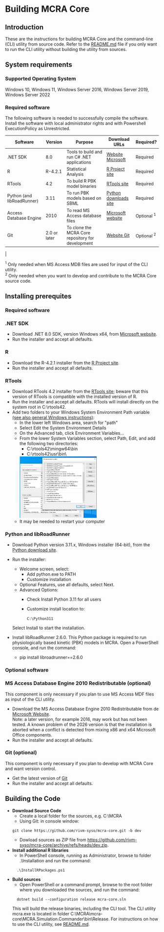 # Building MCRA Core

## **Introduction**

These are the instructions for building MCRA Core and the command-line (CLI) utility from source code. Refer to the [README.md](./README.md) file if you only want to run the CLI utility without building the utility from sources.

## **System requirements**

### Supported Operating System

Windows 10, Windows 11, Windows Server 2016, Windows Server 2019, Windows Server 2022

### Required software

The following software is needed to successfully compile the software. Install the software with local administrator rights and with Powershell ExecutionPolicy as Unrestricted.

|Software                   |Version      |Purpose                                           |Download URLs                                                                      |Required?   |
|---------------------------|-------------|--------------------------------------------------|-----------------------------------------------------------------------------------|------------|
|.NET SDK                   | 8.0         |Tools to build and run C# .NET applications       |[Website Microsoft](https://dotnet.microsoft.com/en-us/download/dotnet/8.0)        |Required    |
|R                          | R-4.2.1     |Statistical Analysis                              |[R Project site](https://cran.r-project.org/bin/windows/base/old/4.2.1/)           |Required    |
|RTools                     | 4.2         |To build R PBK model binaries                     |[RTools site](https://cran.r-project.org/bin/windows/Rtools/)                      |Required    |
|Python (and libRoadRunner)                    | 3.11        |To run PBK models based on SBML                   |[Python downloads site](https://www.python.org/downloads/)                         |Required    |
|Access Database Engine     | 2010        |To read MS Access database files                  |[Microsoft website](https://www.microsoft.com/en-us/download/details.aspx?id=13255)|Optional <sup>1</sup>|
|Git                        | 2.0 or later|To clone the MCRA Core repository for development |[Website Git](https://git-scm.com/)                                                |Optional <sup>2</sup>|
|

<sup>1</sup> Only needed when MS Access MDB files are used for input of the CLI utility.\
<sup>2</sup> Only needed when you want to develop and contribute to the MCRA Core source code.

## **Installing prerequites**

### **Required software**

### .NET SDK

* Download .NET 8.0 SDK, version Windows x64, from [Microsoft website](https://dotnet.microsoft.com/en-us/download/dotnet/8.0).
* Run the installer and accept all defaults.

### R

* Download the R-4.2.1 installer from the [R Project site](https://cran.r-project.org/bin/windows/base/old/4.2.1/).
* Run the installer and accept all defaults.

### RTools

* Download RTools 4.2 installer from the [RTools site](https://cran.r-project.org/bin/windows/Rtools/); beware that this version of RTools is compatible with the installed version of R.
* Run the installer and accept all defaults. RTools will install directly on the system root in C:\rtools42.
* Add two folders to your Windows System Environment Path variable [(see also general Windows instructions)](https://www.wikihow.com/Change-the-PATH-Environment-Variable-on-Windows):
  * In the lower left Windows area, search for "path"
  * Select Edit the System Environment Details
  * On the Advanced tab, click Environment Variables...
  * From the lower System Variables section, select Path, Edit, and add the following two directories:
    * C:\rtools42\mingw64\bin
    * C:\rtools42\usr\bin\
    <img src="./installation/media/EditEnvironmentVariablePath.jpg" alt="Edit environment image" height="200"/>
  * It may be needed to restart your computer

### Python and libRoadRunner

* Download Python version 3.11.x, Windows installer (64-bit), from the [Python download site](https://www.python.org/downloads/).
* Run the installer:
  * Welcome screen, select:
    * Add python.exe to PATH
    * Customize installation
  * Optional Features, use all defaults, select Next.
  * Advanced Options:
    * Check Install Python 3.11 for all users
    * Customize install location to:

      ```C:\Python311```
  
  Select Install to start the installation.

* Install libRoadRunner 2.6.0. This Python package is required to run physiologically based kinetic (PBK) models in MCRA. Open a PowerShell console, and run the command:
  * pip install libroadrunner==2.6.0

### **Optional software**

### MS Access Database Engine 2010 Redistributable (optional)

This component is only necessary if you plan to use MS Access MDF files as input of the CLI utility.

* Download the MS Access Database Engine 2010 Redistributable from de [Microsoft Website](https://www.microsoft.com/en-us/download/details.aspx?id=13255).\
Note: a later version, for example 2016, may work but has not been tested. A known problem of the 2026 version is that the installation is aborted when a conflict is detected from mixing x86 and x64 Microsoft Office components.
* Run the installer and accept all defaults.

### Git (optional)

This component is only necessary if you plan to develop with MCRA Core and want version control.
* Get the latest version of [Git](https://git-scm.com/downloads)
* Run the installer and accept all defaults.


## Building the Code

* **Download Source Code**
    * Create a local folder for the sources, e.g. C:\MCRA
    * Using Git: in console window:
    ```
    git clone https://github.com/rivm-syso/mcra-core.git -b dev
    ```
    * Dowload sources as ZIP file from https://github.com/rivm-syso/mcra-core/archive/refs/heads/dev.zip.
* **Install additional R libraries**
  * In PowerShell console, running as Administrator, browse to folder .\Installation and run the command:
  ```
    .\InstallRPackages.ps1
  ```
* **Build sources**
  * Open PowerShell or a command prompt, browse to the root folder where you downloaded the sources, and run the command:
  ```
    dotnet build --configuration release mcra-core.sln
  ```
  This will build the release binaries, including the CLI tool. The CLI utility mcra.exe is located in folder C:\MCRA\mcra-core\MCRA.Simulation.Commander\bin\Release. For instructions on how to use the CLI utility, see [README.md](./README.md).
  
  
